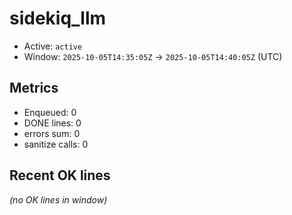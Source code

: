 # sidekiq_llm

- Active: `active`
- Window: `2025-10-05T14:35:05Z` → `2025-10-05T14:40:05Z` (UTC)

## Metrics
- Enqueued: 0
- DONE lines: 0
- errors sum: 0
- sanitize calls: 0

## Recent OK lines
_(no OK lines in window)_

